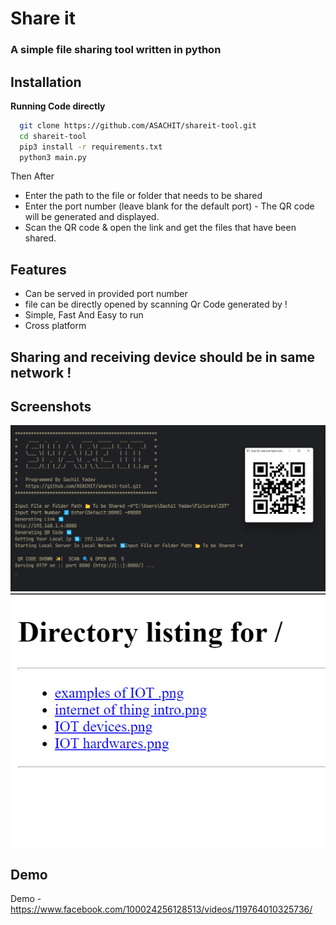 
# Share it  

### A simple file sharing tool written in python

## Installation
**Running Code directly**
```bash
  git clone https://github.com/ASACHIT/shareit-tool.git
  cd shareit-tool
  pip3 install -r requirements.txt
  python3 main.py
```
Then After
- Enter the path to the file or folder that needs to be shared 
- Enter the port number (leave blank for the default port) - The QR code will be generated and displayed.
- Scan the QR code & open the link and get the files that have been shared.    
## Features

- Can be served in provided port number
- file can be directly opened by scanning Qr Code generated by !
- Simple, Fast And Easy to run
- Cross platform
## Sharing and receiving device should be in same network !
  

## Screenshots

![App Screenshot](screenshots/img1.png)
![App Screenshot](screenshots/img2.png)

  
## Demo

Demo - https://www.facebook.com/100024256128513/videos/119764010325736/

  
